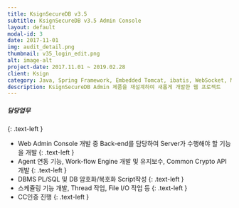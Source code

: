 ```yaml
---
title: KsignSecureDB v3.5 
subtitle: KsignSecureDB v3.5 Admin Console
layout: default
modal-id: 3
date: 2017-11-01
img: audit_detail.png
thumbnail: v35_login_edit.png
alt: image-alt
project-date: 2017.11.01 ~ 2019.02.28
client: Ksign
category: Java, Spring Framework, Embedded Tomcat, ibatis, WebSocket, MVC Pattern, Singleton Pattern / Oracle, Tibero, MSSQL
description: KsignSecureDB Admin 제품을 재설계하여 새롭게 개발한 웹 프로젝트
---
```

##### 담당업무
{: .text-left }
* Web Admin Console 개발 중 Back-end를 담당하여 Server가 수행해야 할 기능을 개발
{: .text-left }
* Agent 연동 기능, Work-flow Engine 개발 및 유지보수, Common Crypto API 개발
{: .text-left }
* DBMS PL/SQL 및 DB 암호화/복호화 Script작성
{: .text-left } 
* 스케쥴링 기능 개발, Thread 작업, File I/O 작업 등
{: .text-left }
* CC인증 진행
{: .text-left }